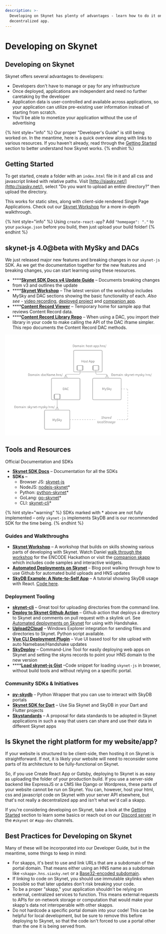 ```yaml
---
description: >-
  Developing on Skynet has plenty of advantages - learn how to do it on our
  decentralized app.
---
```


# Developing on Skynet

## Developing on Skynet

Skynet offers several advantages to developers:

* Developers don't have to manage or pay for any infrastructure
* Once deployed, applications are independent and need no further caretaking by the developer
* Application data is user-controlled and available across applications, so your application can utilize pre-existing user information instead of starting from scratch.
* You'll be able to monetize your application without the use of advertising

{% hint style="info" %}
Our proper "Developer's Guide" is still being worked on. In the meantime, here is a quick overview along with links to various resources. If you haven't already, read through the [Getting Started](../getting-started/using-skynet-skapps.md) section to better understand how Skynet works.
{% endhint %}

## Getting Started

To get started, create a folder with an `index.html` file in it and all css and javascript linked with relative paths. Visit [http://siasky.net/](http://siasky.net/), select "Do you want to upload an entire directory?" then upload the directory.

This works for static sites, along with client-side rendered Single Page Applications. Check out our [Skynet Workshop](https://github.com/SkynetHQ/skynet-workshop) for a more in-depth walkthrough.

{% hint style="info" %}
Using `create-react-app`? Add `"homepage": "."` to your `package.json` before you build, then just upload your build folder!
{% endhint %}

## skynet-js 4.0@beta with MySky and DACs

We just released major new features and breaking changes in our `skynet-js` SDK. As we get the documentation together for the new features and breaking changes, you can start learning using these resources.

* \*\*\*\*[**Skynet SDK Docs v4 Update Guide**](https://siasky.net/docs/v4/#updating-from-v3) – Documents breaking changes from v3 and outlines the update
* \*\*\*\*[**Skynet Workshop**](https://github.com/SkynetLabs/skynet-workshop) – The latest version of the workshop includes MySky and DAC sections showing the basic functionality of each. _Also see -_ [video recording](https://www.youtube.com/watch?v=TDiLdHQidBE), [deployed project](http://snew.hns.siasky.net/) and [companion app](https://my-sky.hns.siasky.net/).
* \*\*\*\*[**Content Record Viewer**](https://skey.hns.siasky.net/) – Temporary home for sample app that reviews Content Record data.
* \*\*\*\*[**Content Record Library Repo**](https://github.com/SkynetHQ/content-record-library) – When using a DAC, you import their library in your code to make calling the API of the DAC iframe simpler. This repo documents the Content Record DAC methods.

![MySky and DAC iframe relationship to Host App](../.gitbook/assets/developing-on-skynet.png)

## Tools and Resources

Official Documentation and SDKs

* [**Skynet SDK Docs**](https://siasky.net/docs) – Documentation for all the SDKs
* **SDKs** –
  * Browser JS: [skynet-js](https://github.com/NebulousLabs/skynet-js)
  * NodeJS: [nodejs-skynet](https://github.com/SkynetHQ/nodejs-skynet)\*
  * Python: [python-skynet](https://github.com/SkynetHQ/python-skynet)\*
  * GoLang: [go-skynet](https://github.com/SkynetHQ/go-skynet)\*
  * CLI: [skynet-cli](https://github.com/SkynetHQ/skynet-cli)\*

{% hint style="warning" %}
SDKs marked with \* above are not fully implemented – only `skynet-js` implements SkyDB and is our recommended SDK for the time being.
{% endhint %}

### Guides and Walkthroughs

* [**Skynet Workshop**](https://github.com/SkynetHQ/skynet-workshop) – A workshop that builds on skills showing various parts of developing with Skynet. Watch Daniel [walk through the workshop](https://www.youtube.com/watch?v=3VlQQDPkTPk) for the ENCODE Hackathon or visit the [companion skapp](https://encode-skynet.hns.siasky.net/) which includes code samples and interactive widgets.
* [**Automated Deployments on Skynet**](https://blog.sia.tech/automated-deployments-on-skynet-28d2f32f6ca1) – Blog post walking through how to use Github for automated build uploads and HNS updates
* [**SkyDB Example: A Note-to-Self App**](https://blog.sia.tech/skydb-example-a-note-to-self-app-ccd4e7ba31ba) – A tutorial showing SkyDB usage with React. [Code here](https://github.com/kwypchlo/skydb-example).

### Deployment Tooling

* [**skynet-cli**](https://github.com/SkynetHQ/skynet-cli) – Great tool for uploading directories from the command line.
* [**Deploy to Skynet Github Action**](https://github.com/kwypchlo/deploy-to-skynet-action) – Github action that deploys a directory to Skynet and comments on pull request with a skylink url. See [Automated deployments on Skynet](https://blog.sia.tech/automated-deployments-on-skynet-28d2f32f6ca1) for using with Handshake.
* [**Upload2Cloud**](https://github.com/cycleworm/Upload2Cloud) – Windows Explorer integration for sending files and directories to Skynet. Python script available.
* [**Vue CLI Deployment Plugin**](https://github.com/Delivator/vue-cli-plugin-skynet) – Vue UI based tool for site upload with auto Namebase/Handshake updates
* [**SkyDeploy**](https://github.com/redsolver/skydeploy) – Command-Line Tool for easily deploying web apps on Skynet and setting the skyns records to point your HNS domain to the new version
* \*\*\*\*[**Load skynet-js Gist**](https://gist.github.com/m-cat/2d2c0dbaf805658537344c68f3d0f7ef) –Code snippet for loading `skynet-js` in browser, without build tools and without relying on a specific portal.

### Community SDKs & Initiatives

* [**py-skydb**](https://github.com/PowerLoom/py-skydb) – Python Wrapper that you can use to interact with SkyDB portals
* [**Skynet SDK for Dart**](https://github.com/redsolver/skynet) – Use Sia Skynet and SkyDB in your Dart and Flutter projects
* [**Skystandards**](https://github.com/SkynetHQ/skystandards) – A proposal for data standards to be adopted in Skynet applications in such a way that users can share and use their data in different Skynet apps

## Is Skynet the right platform for my website/app?

If your website is structured to be client-side, then hosting it on Skynet is straightforward. If not, it is likely your website will need to reconsider some parts of its architecture to be fully-functional on Skynet.

So, if you use Create React App or Gatsby, deploying to Skynet is as easy as uploading the folder of your production build. If you use a server-side backend like ExpressJS or a CMS like Django or Wordpress, these parts of your website cannot be run on Skynet. You can, however, host your html, css and javascript code on Skynet with your server API elsewhere, but that's not really a decentralized app and isn't what we'd call a skapp.

If you're considering developing on Skynet, take a look at the [Getting Started](../getting-started/using-skynet-skapps.md) section to learn some basics or reach out on our [Discord server](https://discord.gg/skynetlabs) in the `#skynet` or `#app-dev` channels.

## Best Practices for Developing on Skynet

Many of these will be incorporated into our Developer Guide, but in the meantime, some things to keep in mind:

* For skapps, it's best to use and link URLs that are a subdomain of the portal domain. That means either using an HNS name as a subdomain like `<skapp>.hns.siasky.net` or a [Base32-encoded subdomain](../key-concepts/skylinks.md#base32-subdomains). 
* If linking to code on Skynet, you should use immutable skylinks when possible so that later updates don't risk breaking your code.
* To be a proper "skapp," your application shouldn't be relying on external, centralized services to function. This means external requests to APIs for on-network storage or computation that would make your skapp's data not interoperable with other skapps.
* Do not hardcode a specific portal domain into your code! This can be helpful for local development, but be sure to remove this before deploying to Skynet, so that the code isn't forced to use a portal other than the one it is being served from.

